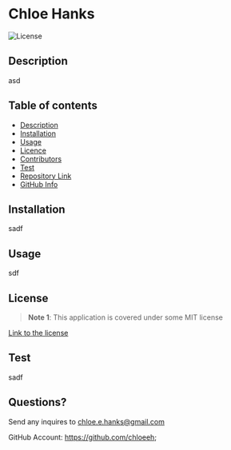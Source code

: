 # Chloe Hanks

  ![License](https://img.shields.io/badge/License-MIT-red)


## Description

asd

## Table of contents
- [Description](#description)
- [Installation](installation)
- [Usage](#usage)
- [Licence](#license)
- [Contributors](#contributors)
- [Test](#test)
- [Repository Link](#repository)
- [GitHub Info](#gitHub)

## Installation

sadf


## Usage

sdf


## License

> **Note 1**: This application is covered under some MIT license

[Link to the license](https://choosealicense.com/licenses/mit/)

## Test

sadf

## Questions?

Send any inquires to chloe.e.hanks@gmail.com

GitHub Account:
https://github.com/chloeeh;
  
  
  
